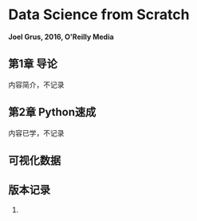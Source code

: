 Data Science from Scratch
===================
**Joel Grus, 2016, O'Reilly Media**

## 第1章 导论
内容简介，不记录

## 第2章 Python速成
内容已学，不记录

## 可视化数据





## 版本记录
1. 